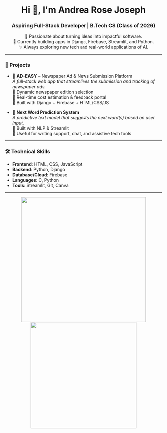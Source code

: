 <h1 align="center">Hi 👋, I'm Andrea Rose Joseph</h1>
<h3 align="center">Aspiring Full-Stack Developer | B.Tech CS (Class of 2026)</h3>

<p align="center">
  🌱 Passionate about turning ideas into impactful software.<br>
  🎯 Currently building apps in Django, Firebase, Streamlit, and Python.<br>
  ✨ Always exploring new tech and real-world applications of AI.
</p>

---

### 💼 Projects

- 🚀 **AD-EASY** – Newspaper Ad & News Submission Platform  
  _A full-stack web app that streamlines the submission and tracking of newspaper ads._  
  🔹 Dynamic newspaper edition selection  
  🔹 Real-time cost estimation & feedback portal  
  🔹 Built with Django + Firebase + HTML/CSS/JS

- 🔮 **Next Word Prediction System**  
  _A predictive text model that suggests the next word(s) based on user input._  
  🔹 Built with NLP & Streamlit  
  🔹 Useful for writing support, chat, and assistive tech tools

---

### 🛠️ Technical Skills

- **Frontend**: HTML, CSS, JavaScript  
- **Backend**: Python, Django  
- **Database/Cloud**: Firebase  
- **Languages**: C, Python  
- **Tools**: Streamlit, Git, Canva

---

<p align="center">
  <img src="https://github-readme-stats.vercel.app/api?username=yourusername&show_icons=true&theme=dracula" width="400"/>
  <img src="https://github-readme-stats.vercel.app/api/top-langs/?username=yourusername&layout=compact&theme=dracula" width="340"/>
</p>
